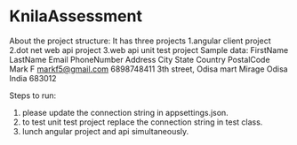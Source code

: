 # KnilaAssessment

About the project structure:
It has three projects 
	1.angular client project
	2.dot net web api project
	3.web api unit test project
Sample data:
    FirstName  LastName         Email                        PhoneNumber               Address                   City          State     Country   PostalCode
       Mark           F	      markf5@gmail.com        6898748411	 3th street, Odisa mart         Mirage       Odisa     India	      683012

Steps to run:
1. please update the connection string in appsettings.json. 
2. to test unit test project replace the connection string in test class.
3. lunch angular project and api simultaneously. 


 
